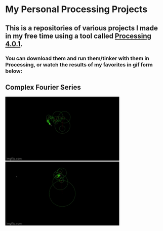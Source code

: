# My Personal Processing Projects
## This is a repositories of various projects I made in my free time using a tool called [Processing 4.0.1](https://processing.org/download). 
### You can download them and run them/tinker with them in Processing, or watch the results of my favorites in gif form below:
## Complex Fourier Series
![fourier](gifs/fourierMario.gif)
![fourier](gifs/fourierPi.gif)
